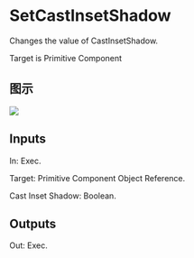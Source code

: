 # SetCastInsetShadow

Changes the value of CastInsetShadow.

Target is Primitive Component

## 图示

![]($-20221218-20391507.png)

## Inputs

In: Exec.

Target: Primitive Component Object Reference.

Cast Inset Shadow: Boolean.  

## Outputs

Out: Exec.

